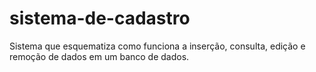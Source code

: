 # sistema-de-cadastro

Sistema que esquematiza como funciona a inserção, consulta, edição e remoção de dados em um banco de dados.
